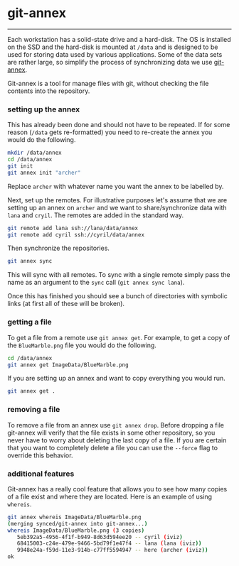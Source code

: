 # git-annex
-----------

Each workstation has a solid-state drive and a hard-disk. The OS is installed
on the SSD and the hard-disk is mounted at `/data` and is designed to be used
for storing data used by various applications. Some of the data sets are rather
large, so simplify the process of synchronizing data we use
[git-annex][git-annex].

Git-annex is a tool for manage files with git, without checking the file 
contents into the repository. 

[git-annex]: https://git-annex.branchable.com/


### setting up the annex

This has already been done and should not have to be repeated. If for some reason
(`/data` gets re-formatted) you need to re-create the annex you would do the 
following.

   ```sh
   mkdir /data/annex
   cd /data/annex
   git init
   git annex init "archer"
   ```

Replace `archer` with whatever name you want the annex to be labelled by.

Next, set up the remotes. For illustrative purposes let's assume that we are
setting up an annex on `archer` and we want to share/synchronize data with
`lana` and `cryil`. The remotes are added in the standard way.

   ```sh
   git remote add lana ssh://lana/data/annex
   git remote add cyril ssh://cyril/data/annex
   ```

Then synchronize the repositories.

   ```sh
   git annex sync
   ```

This will sync with all remotes. To sync with a single remote simply pass the 
name as an argument to the `sync` call (`git annex sync lana`).

Once this has finished you should see a bunch of directories with symbolic links
(at first all of these will be broken).


### getting a file

To get a file from a remote use `git annex get`. For example, to get a copy of 
the `BlueMarble.png` file you would do the following.

   ```sh
   cd /data/annex
   git annex get ImageData/BlueMarble.png
   ```

If you are setting up an annex and want to copy everything you would run.

   ```sh
   git annex get .
   ```


### removing a file

To remove a file from an annex use `git annex drop`. Before dropping a file
git-annex will verify that the file exists in some other repository, so you
never have to worry about deleting the last copy of a file. If you are certain
that you want to completely delete a file you can use the `--force` flag to
override this behavior.


### additional features

Git-annex has a really cool feature that allows you to see how many copies
of a file exist and where they are located.  Here is an example of using
`whereis`.

   ```sh
   git annex whereis ImageData/BlueMarble.png
   (merging synced/git-annex into git-annex...)
   whereis ImageData/BlueMarble.png (3 copies) 
      5eb392a5-4956-4f1f-b949-8d63d594ee20 -- cyril (iviz)
      68415003-c24e-479e-9466-5bd79f1e47f4 -- lana (lana (iviz))
      9948e24a-f59d-11e3-914b-c77ff5594947 -- here (archer (iviz))
   ok
   ```
